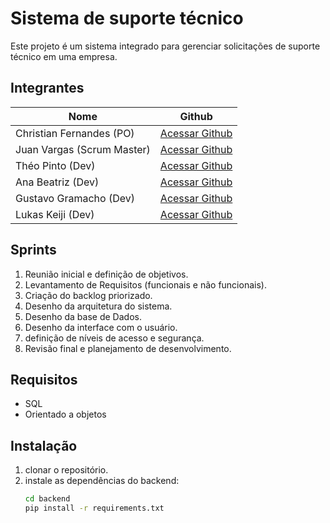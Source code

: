 ﻿# Sistema de suporte técnico

Este projeto é um sistema integrado para gerenciar solicitações de suporte técnico em uma empresa.

## Integrantes

Nome | Github  
------------ | ------------- 
Christian Fernandes (PO)| [Acessar Github](https://github.com/ChristianFernandesLemos) 
Juan Vargas (Scrum Master) | [Acessar Github](https://github.com/RenteriaJuan) 
Théo Pinto (Dev) | [Acessar Github](https://github.com/Thorphinm) 
Ana Beatriz (Dev) | [Acessar Github](https://github.com/Anasouza2802) 
Gustavo Gramacho (Dev) | [Acessar Github](https://github.com/gramachoo) 
Lukas Keiji (Dev) | [Acessar Github](https://github.com/Lucaskeiji)  

## Sprints
1. Reunião inicial e definição de objetivos.
2. Levantamento de Requisitos (funcionais e não funcionais).
3. Criação do backlog priorizado.
4. Desenho da arquitetura do sistema.
5. Desenho da base de Dados.
6. Desenho da interface com o usuário.
7. definição de níveis de acesso e segurança.
8. Revisão final e planejamento de desenvolvimento.
 
## Requisitos
- SQL
- Orientado a objetos

## Instalação
1. clonar o repositório.
2. instale as dependências do backend:
   ````bash
   cd backend
   pip install -r requirements.txt
